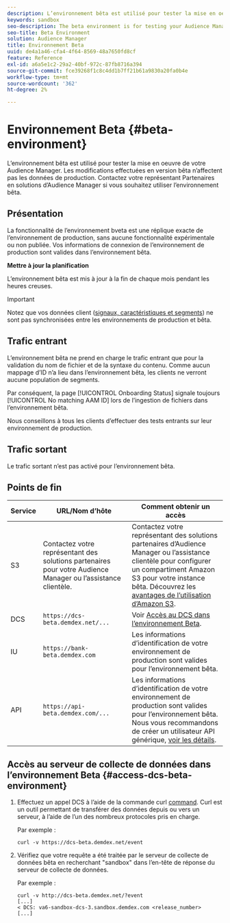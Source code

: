 ```yaml
---
description: L’environnement bêta est utilisé pour tester la mise en oeuvre de votre Audience Manager. Les modifications effectuées en version bêta n’affectent pas les données de production. Contactez votre représentant Partenaires en solutions d’Audience Manager si vous souhaitez utiliser l’environnement bêta.
keywords: sandbox
seo-description: The beta environment is for testing your Audience Manager implementation. Changes made in beta do not affect production data. Contact your Audience Manager Partner Solutions representative if you're interested in using the beta environment.
seo-title: Beta Environment
solution: Audience Manager
title: Environnement Beta
uuid: de4a1a46-cfa4-4f64-8569-48a7650fd8cf
feature: Reference
exl-id: a6a5e1c2-29a2-40bf-972c-87fb8716a394
source-git-commit: fce39268f1c8c4dd1b7ff21b61a9830a20fa0b4e
workflow-type: tm+mt
source-wordcount: '362'
ht-degree: 2%

---
```


# Environnement Beta {#beta-environment}

L’environnement bêta est utilisé pour tester la mise en oeuvre de votre Audience Manager. Les modifications effectuées en version bêta n’affectent pas les données de production. Contactez votre représentant Partenaires en solutions d’Audience Manager si vous souhaitez utiliser l’environnement bêta.

## Présentation

La fonctionnalité de l’environnement bveta est une réplique exacte de l’environnement de production, sans aucune fonctionnalité expérimentale ou non publiée. Vos informations de connexion de l’environnement de production sont valides dans l’environnement bêta.

**Mettre à jour la planification**

L’environnement bêta est mis à jour à la fin de chaque mois pendant les heures creuses.

>[!IMPORTANT]
>
>Notez que vos données client ([signaux, caractéristiques et segments](https://experienceleague.adobe.com/docs/audience-manager/user-guide/reference/signal-trait-segment.html?lang=en)) ne sont pas synchronisées entre les environnements de production et bêta.

## Trafic entrant

L’environnement bêta ne prend en charge le trafic entrant que pour la validation du nom de fichier et de la syntaxe du contenu. Comme aucun mappage d’ID n’a lieu dans l’environnement bêta, les clients ne verront aucune population de segments.

Par conséquent, la page [!UICONTROL Onboarding Status] signale toujours [!UICONTROL No matching AAM ID] lors de l’ingestion de fichiers dans l’environnement bêta.

Nous conseillons à tous les clients d’effectuer des tests entrants sur leur environnement de production.

## Trafic sortant

Le trafic sortant n’est pas activé pour l’environnement bêta.

## Points de fin

| Service | URL/Nom d’hôte | Comment obtenir un accès |
|--- |--- | --- |
| S3 | Contactez votre représentant des solutions partenaires pour votre Audience Manager ou l’assistance clientèle. | Contactez votre représentant des solutions partenaires d’Audience Manager ou l’assistance clientèle pour configurer un compartiment Amazon S3 pour votre instance bêta. Découvrez les [avantages de l’utilisation d’Amazon S3](../reference/amazon-s3.md). |
| DCS | `https://dcs-beta.demdex.net/...` | Voir [Accès au DCS dans l’environnement Beta](../reference/beta-environment.md#access-dcs-beta-environment). |
| IU | `https://bank-beta.demdex.com` | Les informations d’identification de votre environnement de production sont valides pour l’environnement bêta. |
| API | `https://api-beta.demdex.com/...` | Les informations d’identification de votre environnement de production sont valides pour l’environnement bêta. Nous vous recommandons de créer un utilisateur API générique, [voir les détails](../api/rest-api-main/aam-api-getting-started.md#requirements). |

## Accès au serveur de collecte de données dans l’environnement Beta {#access-dcs-beta-environment}

1. Effectuez un appel DCS à l’aide de la commande curl [command](https://curl.haxx.se/docs/manpage.html). Curl est un outil permettant de transférer des données depuis ou vers un serveur, à l’aide de l’un des nombreux protocoles pris en charge.

   Par exemple :

   `curl -v https://dcs-beta.demdex.net/event`

1. Vérifiez que votre requête a été traitée par le serveur de collecte de données bêta en recherchant &quot;sandbox&quot; dans l’en-tête de réponse du serveur de collecte de données.

   Par exemple :

   ```
   curl -v http://dcs-beta.demdex.net/?event
   [...]
   < DCS: va6-sandbox-dcs-3.sandbox.demdex.com <release_number>
   [...]
   ```

<!--

1. Determine the load balancer's endpoint IP addresses.

   Run the `dig`  [command](https://en.wikipedia.org/wiki/Dig_(command)) to determine the IP address of the nearest load balancer. The `dig` command queries the Domain Name System and returns the name and IP addresses of the [!DNL Audience Manager] [!UICONTROL Data Collection Servers (DCS)].

   ```
   dig dcs-beta.demdex.net
   ...
   dcs-sandbox-1754093861.us-east-1.elb.amazonaws.com. 60 IN A 52.87.15.51
   dcs-sandbox-1754093861.us-east-1.elb.amazonaws.com. 60 IN A 50.16.150.8
   dcs-sandbox-1754093861.us-east-1.elb.amazonaws.com. 60 IN A 52.2.228.100
   ```

2. Using one of the addresses in the above table, add a static DNS entry in the [!DNL /etc/hosts] file.

   On Windows, modify [!DNL c:\WINDOWS\system32\drivers\etc\hosts].

   For example:

   [!DNL 52.87.15.51 *`samplepartner`*.demdex.net]

   >[!NOTE]
   >
   >The addresses change occasionally, so you must keep your [!DNL /etc/hosts] file up to date.

   Additionally, if you need to set up ID synchronization, you must add a similar entry for [!DNL dpm.demdex.net.]

   [!DNL 52.87.15.51 dpm.demdex.net]. 

3. Make a DCS call, using the `curl` [command](https://curl.haxx.se/docs/manpage.html). Curl is a tool to transfer data from or to a server, using one of many supported protocols.

   For example:

   [!DNL https://<domain>/event?product=camera] 

4. Verify that your request was served by the beta DCS by looking for "sandbox" in the DCS response header.

   For example:

   ```
   curl -v https://dcs-beta.demdex.net/?event
   [...]
   < DCS: va6-sandbox-dcs-3.sandbox.demdex.com <release_number>
   [...]
   ```

   -->
